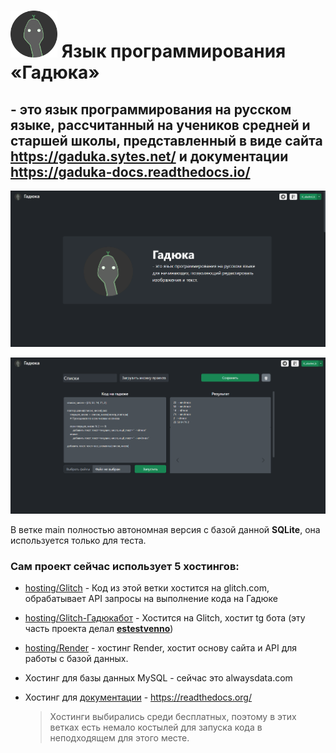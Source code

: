 # [<img src="https://github.com/KalashnikovProjects/Gaduka/raw/main/flask_site_host/static/img/gaduka-icon.png" width="75"/>](flask_site_host/static/img/gaduka-icon.png) Язык программирования «Гадюка»

## - это язык программирования на русском языке, рассчитанный на учеников средней и старшей школы, представленный в виде сайта https://gaduka.sytes.net/ и документации https://gaduka-docs.readthedocs.io/

![Main Page](https://github.com/KalashnikovProjects/Gaduka/raw/main/gaduka-main.png)

![Code](https://github.com/KalashnikovProjects/Gaduka/raw/main/gaduka-code.png)

В ветке main полностью автономная версия с базой данной **SQLite**, она используется только для теста.

### Сам проект сейчас использует 5 хостингов:

* [hosting/Glitch](https://github.com/KalashnikovProjects/WebProject/tree/hosting/Glitch) - Код из этой ветки хостится на glitch.com, обрабатывает API запросы на выполнение кода на Гадюке

* [hosting/Glitch-Гадюкабот](https://github.com/KalashnikovProjects/WebProject/tree/hosting/Glitch-%D0%93%D0%B0%D0%B4%D1%8E%D0%BA%D0%B0%D0%B1%D0%BE%D1%82) -  Хостится на Glitch, хостит tg бота (эту часть проекта делал [**estestvenno**](https://github.com/estestvenno))

* [hosting/Render](https://github.com/KalashnikovProjects/WebProject/tree/hosting/Render) - хостинг Render, хостит основу сайта и API для работы с базой данных.

* Хостинг для базы данных MySQL - сейчас это alwaysdata.com

* Хостинг для [документации](https://gaduka-docs.readthedocs.io/) - https://readthedocs.org/

  >  Хостинги выбирались среди бесплатных, поэтому в этих ветках есть немало костылей для запуска кода в неподходящем для этого месте.
